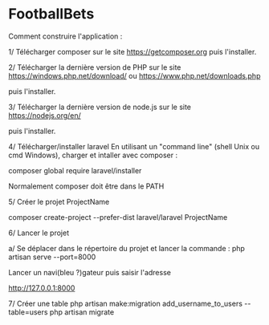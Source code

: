 # FootballBets

Comment construire l'application :

1/ Télécharger composer sur le site https://getcomposer.org
   puis l'installer.

2/ Télécharger la dernière version de PHP sur le site 
	https://windows.php.net/download/
ou  https://www.php.net/downloads.php

puis l'installer.

3/ Télécharger la dernière version de node.js sur le site
	https://nodejs.org/en/

puis l'installer.

4/ Télécharger/installer laravel
En utilisant un "command line" (shell Unix ou cmd Windows), charger et intaller avec composer :

composer global require laravel/installer

Normalement composer doit être dans le PATH

5/ Créer le projet ProjectName

composer create-project --prefer-dist laravel/laravel ProjectName

6/ Lancer le projet

a/
Se déplacer dans le répertoire du projet et lancer la commande :
php artisan serve --port=8000

Lancer un navi(bleu ?)gateur puis saisir l'adresse 

http://127.0.0.1:8000

7/ Créer une table
php artisan make:migration add_username_to_users --table=users
php artisan migrate
